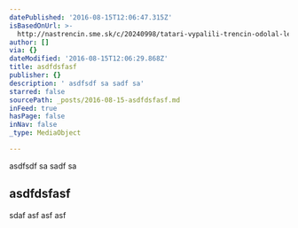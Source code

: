 ```yaml
---
datePublished: '2016-08-15T12:06:47.315Z'
isBasedOnUrl: >-
  http://nastrencin.sme.sk/c/20240998/tatari-vypalili-trencin-odolal-len-hrad.html#ixzz4HKHQj7w5
author: []
via: {}
dateModified: '2016-08-15T12:06:29.868Z'
title: asdfdsfasf
publisher: {}
description: ' asdfsdf sa sadf sa'
starred: false
sourcePath: _posts/2016-08-15-asdfdsfasf.md
inFeed: true
hasPage: false
inNav: false
_type: MediaObject

---
```

asdfsdf sa sadf sa

<article style=""><h1>asdfdsfasf</h1><p>sdaf asf asf asf</p></article>